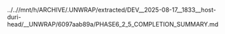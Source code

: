 ../..//mnt/h/ARCHIVE/.UNWRAP/extracted/DEV__2025-08-17__1833__host-duri-head/__UNWRAP/6097aab89a/PHASE6_2_5_COMPLETION_SUMMARY.md
